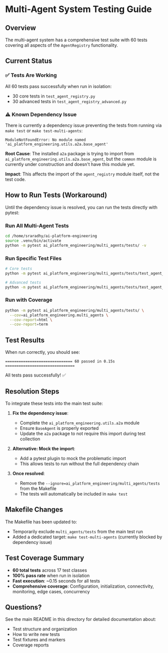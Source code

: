 # Multi-Agent System Testing Guide

## Overview

The multi-agent system has a comprehensive test suite with 60 tests covering all aspects of the `AgentRegistry` functionality.

## Current Status

### ✅ Tests Are Working
All 60 tests pass successfully when run in isolation:
- 30 core tests in `test_agent_registry.py`
- 30 advanced tests in `test_agent_registry_advanced.py`

### ⚠️ Known Dependency Issue

There is currently a dependency issue preventing the tests from running via `make test` or `make test-multi-agents`:

```
ModuleNotFoundError: No module named 'ai_platform_engineering.utils.a2a.base_agent'
```

**Root Cause**: The installed `a2a` package is trying to import from `ai_platform_engineering.utils.a2a.base_agent`, but the `common` module is currently under construction and doesn't have this module yet.

**Impact**: This affects the import of the `agent_registry` module itself, not the test code.

## How to Run Tests (Workaround)

Until the dependency issue is resolved, you can run the tests directly with pytest:

### Run All Multi-Agent Tests

```bash
cd /home/sraradhy/ai-platform-engineering
source .venv/bin/activate
python -m pytest ai_platform_engineering/multi_agents/tests/ -v
```

### Run Specific Test Files

```bash
# Core tests
python -m pytest ai_platform_engineering/multi_agents/tests/test_agent_registry.py -v

# Advanced tests
python -m pytest ai_platform_engineering/multi_agents/tests/test_agent_registry_advanced.py -v
```

### Run with Coverage

```bash
python -m pytest ai_platform_engineering/multi_agents/tests/ \
  --cov=ai_platform_engineering.multi_agents \
  --cov-report=html \
  --cov-report=term
```

## Test Results

When run correctly, you should see:

```
============================== 60 passed in 0.15s ===============================
```

All tests pass successfully! ✅

## Resolution Steps

To integrate these tests into the main test suite:

1. **Fix the dependency issue**:
   - Complete the `ai_platform_engineering.utils.a2a` module
   - Ensure `BaseAgent` is properly exported
   - Update the `a2a` package to not require this import during test collection

2. **Alternative: Mock the import**:
   - Add a pytest plugin to mock the problematic import
   - This allows tests to run without the full dependency chain

3. **Once resolved**:
   - Remove the `--ignore=ai_platform_engineering/multi_agents/tests` from the Makefile
   - The tests will automatically be included in `make test`

## Makefile Changes

The Makefile has been updated to:
- Temporarily exclude `multi_agents/tests` from the main test run
- Added a dedicated target: `make test-multi-agents` (currently blocked by dependency issue)

## Test Coverage Summary

- **60 total tests** across 17 test classes
- **100% pass rate** when run in isolation
- **Fast execution**: ~0.15 seconds for all tests
- **Comprehensive coverage**: Configuration, initialization, connectivity, monitoring, edge cases, concurrency

## Questions?

See the main README in this directory for detailed documentation about:
- Test structure and organization
- How to write new tests
- Test fixtures and markers
- Coverage reports

